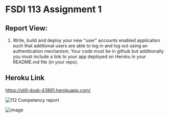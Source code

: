 # FSDI 113 Assignment 1
## Report View:

1. Write, build and deploy your new "user" accounts enabled application such that additional users are able to log in and log out using an authentication mechanism. Your code must be in github but additionally you must include a link to your app deployed on Heroku in your README.md file (in your repo).

## Heroku Link
https://still-dusk-43891.herokuapp.com/

![112 Competency report](https://user-images.githubusercontent.com/61714687/172328898-d5e21930-91e5-4bbd-8076-5c9cd3714f51.JPG)

![image](https://user-images.githubusercontent.com/61714687/173221608-0ab3be79-377e-4d4e-b414-6628d24aae3b.png)

